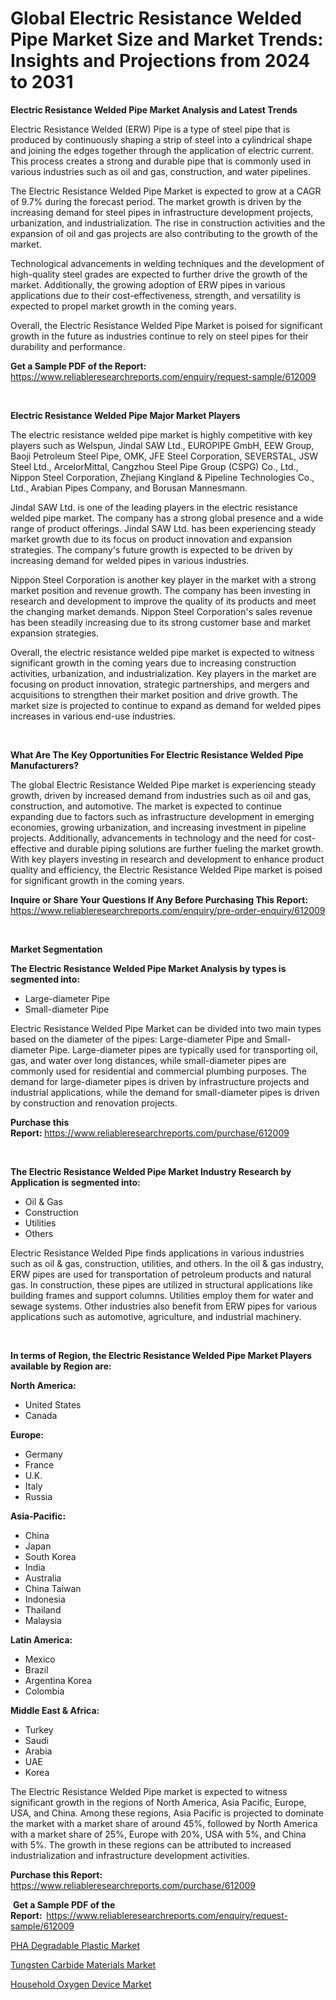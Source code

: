 <p><h1>Global Electric Resistance Welded Pipe Market Size and Market Trends: Insights and Projections from 2024 to 2031</h1></p><p><strong>Electric Resistance Welded Pipe Market Analysis and Latest Trends</strong></p>
<p><p>Electric Resistance Welded (ERW) Pipe is a type of steel pipe that is produced by continuously shaping a strip of steel into a cylindrical shape and joining the edges together through the application of electric current. This process creates a strong and durable pipe that is commonly used in various industries such as oil and gas, construction, and water pipelines.</p><p>The Electric Resistance Welded Pipe Market is expected to grow at a CAGR of 9.7% during the forecast period. The market growth is driven by the increasing demand for steel pipes in infrastructure development projects, urbanization, and industrialization. The rise in construction activities and the expansion of oil and gas projects are also contributing to the growth of the market.</p><p>Technological advancements in welding techniques and the development of high-quality steel grades are expected to further drive the growth of the market. Additionally, the growing adoption of ERW pipes in various applications due to their cost-effectiveness, strength, and versatility is expected to propel market growth in the coming years.</p><p>Overall, the Electric Resistance Welded Pipe Market is poised for significant growth in the future as industries continue to rely on steel pipes for their durability and performance.</p></p>
<p><strong>Get a Sample PDF of the Report:&nbsp;</strong> <a href="https://www.reliableresearchreports.com/enquiry/request-sample/612009">https://www.reliableresearchreports.com/enquiry/request-sample/612009</a></p>
<p>&nbsp;</p>
<p><strong>Electric Resistance Welded Pipe Major Market Players</strong></p>
<p><p>The electric resistance welded pipe market is highly competitive with key players such as Welspun, Jindal SAW Ltd., EUROPIPE GmbH, EEW Group, Baoji Petroleum Steel Pipe, OMK, JFE Steel Corporation, SEVERSTAL, JSW Steel Ltd., ArcelorMittal, Cangzhou Steel Pipe Group (CSPG) Co., Ltd., Nippon Steel Corporation, Zhejiang Kingland & Pipeline Technologies Co., Ltd., Arabian Pipes Company, and Borusan Mannesmann.</p><p>Jindal SAW Ltd. is one of the leading players in the electric resistance welded pipe market. The company has a strong global presence and a wide range of product offerings. Jindal SAW Ltd. has been experiencing steady market growth due to its focus on product innovation and expansion strategies. The company's future growth is expected to be driven by increasing demand for welded pipes in various industries.</p><p>Nippon Steel Corporation is another key player in the market with a strong market position and revenue growth. The company has been investing in research and development to improve the quality of its products and meet the changing market demands. Nippon Steel Corporation's sales revenue has been steadily increasing due to its strong customer base and market expansion strategies.</p><p>Overall, the electric resistance welded pipe market is expected to witness significant growth in the coming years due to increasing construction activities, urbanization, and industrialization. Key players in the market are focusing on product innovation, strategic partnerships, and mergers and acquisitions to strengthen their market position and drive growth. The market size is projected to continue to expand as demand for welded pipes increases in various end-use industries.</p></p>
<p>&nbsp;</p>
<p><strong>What Are The Key Opportunities For Electric Resistance Welded Pipe Manufacturers?</strong></p>
<p><p>The global Electric Resistance Welded Pipe market is experiencing steady growth, driven by increased demand from industries such as oil and gas, construction, and automotive. The market is expected to continue expanding due to factors such as infrastructure development in emerging economies, growing urbanization, and increasing investment in pipeline projects. Additionally, advancements in technology and the need for cost-effective and durable piping solutions are further fueling the market growth. With key players investing in research and development to enhance product quality and efficiency, the Electric Resistance Welded Pipe market is poised for significant growth in the coming years.</p></p>
<p><strong>Inquire or Share Your Questions If Any Before Purchasing This Report:</strong> <a href="https://www.reliableresearchreports.com/enquiry/pre-order-enquiry/612009">https://www.reliableresearchreports.com/enquiry/pre-order-enquiry/612009</a></p>
<p>&nbsp;</p>
<p><strong>Market Segmentation</strong></p>
<p><strong>The Electric Resistance Welded Pipe Market Analysis by types is segmented into:</strong></p>
<p><ul><li>Large-diameter Pipe</li><li>Small-diameter Pipe</li></ul></p>
<p><p>Electric Resistance Welded Pipe Market can be divided into two main types based on the diameter of the pipes: Large-diameter Pipe and Small-diameter Pipe. Large-diameter pipes are typically used for transporting oil, gas, and water over long distances, while small-diameter pipes are commonly used for residential and commercial plumbing purposes. The demand for large-diameter pipes is driven by infrastructure projects and industrial applications, while the demand for small-diameter pipes is driven by construction and renovation projects.</p></p>
<p><strong>Purchase this Report:&nbsp;</strong><a href="https://www.reliableresearchreports.com/purchase/612009">https://www.reliableresearchreports.com/purchase/612009</a></p>
<p>&nbsp;</p>
<p><strong>The Electric Resistance Welded Pipe Market Industry Research by Application is segmented into:</strong></p>
<p><ul><li>Oil & Gas</li><li>Construction</li><li>Utilities</li><li>Others</li></ul></p>
<p><p>Electric Resistance Welded Pipe finds applications in various industries such as oil & gas, construction, utilities, and others. In the oil & gas industry, ERW pipes are used for transportation of petroleum products and natural gas. In construction, these pipes are utilized in structural applications like building frames and support columns. Utilities employ them for water and sewage systems. Other industries also benefit from ERW pipes for various applications such as automotive, agriculture, and industrial machinery.</p></p>
<p>&nbsp;</p>
<p><strong>In terms of Region, the Electric Resistance Welded Pipe Market Players available by Region are:</strong></p>
<p>
    <p> <strong> North America: </strong>
        <ul>
            <li>United States</li>
            <li>Canada</li>
        </ul>
        </p> 
    <p> <strong> Europe: </strong>
        <ul>
            <li>Germany</li>
            <li>France</li>
            <li>U.K.</li>
            <li>Italy</li>
            <li>Russia</li>
        </ul>
        </p> 
    <p> <strong> Asia-Pacific: </strong>
        <ul>
            <li>China</li>
            <li>Japan</li>
            <li>South Korea</li>
            <li>India</li>
            <li>Australia</li>
            <li>China Taiwan</li>
            <li>Indonesia</li>
            <li>Thailand</li>
            <li>Malaysia</li>
        </ul>
        </p> 
    <p> <strong> Latin America: </strong>
        <ul>
            <li>Mexico</li>
            <li>Brazil</li>
            <li>Argentina Korea</li>
            <li>Colombia</li>
        </ul>
        </p> 
    <p> <strong> Middle East & Africa: </strong>
        <ul>
            <li>Turkey</li>
            <li>Saudi</li>
            <li>Arabia</li>
            <li>UAE</li>
            <li>Korea</li>
        </ul>
    </p>
    </p>
<p><p>The Electric Resistance Welded Pipe market is expected to witness significant growth in the regions of North America, Asia Pacific, Europe, USA, and China. Among these regions, Asia Pacific is projected to dominate the market with a market share of around 45%, followed by North America with a market share of 25%, Europe with 20%, USA with 5%, and China with 5%. The growth in these regions can be attributed to increased industrialization and infrastructure development activities.</p></p>
<p><strong>Purchase this Report: </strong><a href="https://www.reliableresearchreports.com/purchase/612009">https://www.reliableresearchreports.com/purchase/612009</a></p>
<p>&nbsp;<strong>Get a Sample PDF of the Report:&nbsp;&nbsp;</strong><a href="https://www.reliableresearchreports.com/enquiry/request-sample/612009">https://www.reliableresearchreports.com/enquiry/request-sample/612009</a></p>
<p><strong></strong></p>
<p><p><a href="https://view.publitas.com/reportprime-1/pha-degradable-plastic-market-with-the-goal-of-estimating-the-market-size-and-future-growth-potential-of-various-market-segments-based-on-component-applications-end-user-and-region/">PHA Degradable Plastic Market</a></p><p><a href="https://view.publitas.com/reportprime-1/global-tungsten-carbide-materials-market-size-and-market-trends-insights-and-projections-from-2023-to-2030/">Tungsten Carbide Materials Market</a></p><p><a href="https://view.publitas.com/reportprime-1/household-oxygen-device-market-offer-valuable-insights-into-market-size-market-share-market-trends-and-projections-spanning-from-2023-to-2030/">Household Oxygen Device Market</a></p></p>